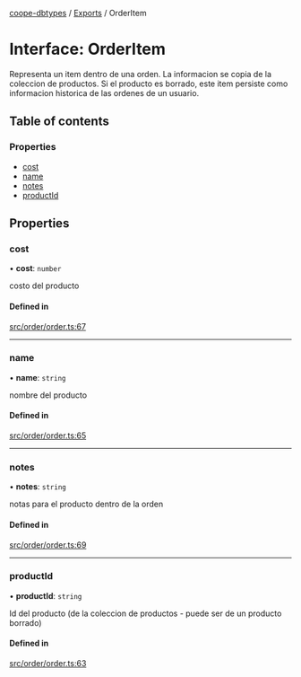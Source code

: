 [coope-dbtypes](../README.md) / [Exports](../modules.md) / OrderItem

# Interface: OrderItem

Representa un item dentro de una orden.  La informacion se copia de la
coleccion de productos.  Si el producto es borrado, este item persiste
como informacion historica de las ordenes de un usuario.

## Table of contents

### Properties

- [cost](OrderItem.md#cost)
- [name](OrderItem.md#name)
- [notes](OrderItem.md#notes)
- [productId](OrderItem.md#productid)

## Properties

### cost

• **cost**: `number`

costo del producto

#### Defined in

[src/order/order.ts:67](https://github.com/UCR-Labs/Coope-dbtypes/blob/42e7810/src/order/order.ts#L67)

___

### name

• **name**: `string`

nombre del producto

#### Defined in

[src/order/order.ts:65](https://github.com/UCR-Labs/Coope-dbtypes/blob/42e7810/src/order/order.ts#L65)

___

### notes

• **notes**: `string`

notas para el producto dentro de la orden

#### Defined in

[src/order/order.ts:69](https://github.com/UCR-Labs/Coope-dbtypes/blob/42e7810/src/order/order.ts#L69)

___

### productId

• **productId**: `string`

Id del producto (de la coleccion de productos - puede ser de un producto borrado)

#### Defined in

[src/order/order.ts:63](https://github.com/UCR-Labs/Coope-dbtypes/blob/42e7810/src/order/order.ts#L63)
